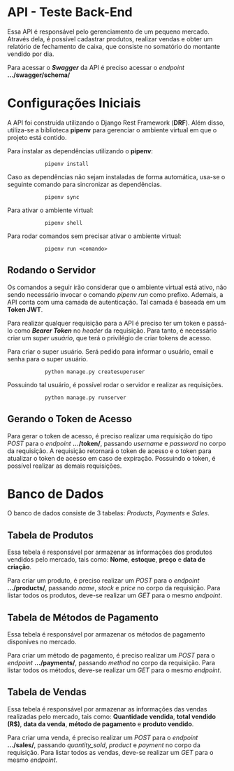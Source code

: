 # API - Teste Back-End

Essa API é responsável pelo gerenciamento de um pequeno mercado. Através dela, é possível cadastrar produtos, realizar vendas e obter um relatório de fechamento de caixa, que consiste no somatório do montante vendido por dia.

Para acessar o ***Swagger*** da API é preciso acessar o *endpoint* **.../swagger/schema/**

# Configurações Iniciais

A API foi construída utilizando o Django Rest Framework (**DRF**). Além disso, utiliza-se a biblioteca **pipenv** para gerenciar o ambiente virtual em que o projeto está contido.

Para instalar as dependências utilizando o **pipenv**:

                pipenv install

Caso as dependências não sejam instaladas de forma automática, usa-se o seguinte comando para sincronizar as dependências.

                pipenv sync

Para ativar o ambiente virtual:

                pipenv shell

Para rodar comandos sem precisar ativar o ambiente virtual:

                pipenv run <comando>

## Rodando o Servidor

Os comandos a seguir irão considerar que o ambiente virtual está ativo, não sendo necessário invocar o comando *pipenv run* como prefixo. Ademais, a API conta com uma camada de autenticação. Tal camada é baseada em um **Token JWT**.

Para realizar qualquer requisição para a API é preciso ter um token e passá-lo como ***Bearer Token*** no *header* da requisição. Para tanto, é necessário criar um *super usuário*, que terá o privilégio de criar tokens de acesso.

Para criar o super usuário. Será pedido para informar o usuário, email e senha para o super usuário.

                python manage.py createsuperuser


Possuindo tal usuário, é possível rodar o servidor e realizar as requisições.

                python manage.py runserver

## Gerando o Token de Acesso

Para gerar o token de acesso, é preciso realizar uma requisição do tipo *POST* para o *endpoint* **.../token/**, passando *username* e *password* no corpo da requisição. A requisição retornará o token de acesso e o token para atualizar o token de acesso em caso de expiração. Possuindo o token, é possível realizar as demais requisições.

# Banco de Dados

O banco de dados consiste de 3 tabelas: *Products*, *Payments* e *Sales*.

## Tabela de Produtos

Essa tebela é responsável por armazenar as informações dos produtos vendidos pelo mercado, tais como: **Nome**, **estoque**, **preço** e **data de criação**.

Para criar um produto, é preciso realizar um *POST* para o *endpoint* **.../products/**, passando *name*, *stock* e *price* no corpo da requisição. Para listar todos os produtos, deve-se realizar um *GET* para o mesmo *endpoint*.

## Tabela de Métodos de Pagamento

Essa tebela é responsável por armazenar os métodos de pagamento disponíves no mercado.

Para criar um método de pagamento, é preciso realizar um *POST* para o *endpoint* **.../payments/**, passando *method* no corpo da requisição. Para listar todos os métodos, deve-se realizar um *GET* para o mesmo *endpoint*.

## Tabela de Vendas

Essa tebela é responsável por armazenar as informações das vendas realizadas pelo mercado, tais como: **Quantidade vendida**, **total vendido (R$)**, **data da venda**, **método de pagamento** e **produto vendido**.

Para criar uma venda, é preciso realizar um *POST* para o *endpoint* **.../sales/**, passando *quantity_sold*, *product* e *payment* no corpo da requisição. Para listar todos as vendas, deve-se realizar um *GET* para o mesmo *endpoint*.